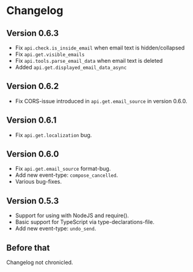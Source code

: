 
# Changelog

## Version 0.6.3

- Fix `api.check.is_inside_email` when email text is hidden/collapsed
- Fix `api.get.visible_emails`
- Fix `api.tools.parse_email_data` when email text is deleted
- Added `api.get.displayed_email_data_async`

## Version 0.6.2

- Fix CORS-issue introduced in `api.get.email_source` in version 0.6.0.

## Version 0.6.1

- Fix `api.get.localization` bug.

## Version 0.6.0

- Fix `api.get.email_source` format-bug.
- Add new event-type: `compose_cancelled`.
- Various bug-fixes.

## Version 0.5.3

- Support for using with NodeJS and require().
- Basic support for TypeScript via type-declarations-file.
- Add new event-type: `undo_send`.

## Before that

Changelog not chronicled.
